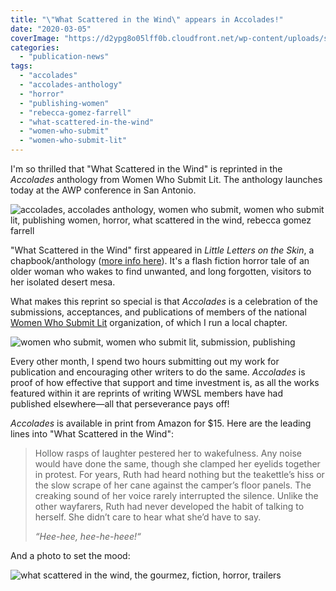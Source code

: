 ```yaml
---
title: "\"What Scattered in the Wind\" appears in Accolades!"
date: "2020-03-05"
coverImage: "https://d2ypg8o05lff0b.cloudfront.net/wp-content/uploads/sites/3/2020/03/05070057/accolades-690x1024.jpg"
categories:
  - "publication-news"
tags:
  - "accolades"
  - "accolades-anthology"
  - "horror"
  - "publishing-women"
  - "rebecca-gomez-farrell"
  - "what-scattered-in-the-wind"
  - "women-who-submit"
  - "women-who-submit-lit"
---
```


I'm so thrilled that "What Scattered in the Wind" is reprinted in the _Accolades_ anthology from Women Who Submit Lit. The anthology launches today at the AWP conference in San Antonio.

![accolades, accolades anthology, women who submit, women who submit lit, publishing women, horror, what scattered in the wind, rebecca gomez farrell](https://d2ypg8o05lff0b.cloudfront.net/wp-content/uploads/sites/3/2020/03/05070057/accolades-690x1024.jpg)

"What Scattered in the Wind" first appeared in _Little Letters on the Skin_, a chapbook/anthology ([more info here](https://rebeccagomezfarrell.com/fiction/what-scattered-in-the-wind/)). It's a flash fiction horror tale of an older woman who wakes to find unwanted, and long forgotten, visitors to her isolated desert mesa.

What makes this reprint so special is that _Accolades_ is a celebration of the submissions, acceptances, and publications of members of the national [Women Who Submit Lit](https://womenwhosubmitlit.org) organization, of which I run a local chapter.

![women who submit, women who submit lit, submission, publishing](https://d2ypg8o05lff0b.cloudfront.net/wp-content/uploads/sites/3/2020/03/05073208/WWS-FINAL-LOGO-500x462.jpg)

Every other month, I spend two hours submitting out my work for publication and encouraging other writers to do the same. _Accolades_ is proof of how effective that support and time investment is, as all the works featured within it are reprints of writing WWSL members have had published elsewhere—all that perseverance pays off!

_Accolades_ is available in print from Amazon for $15. Here are the leading lines into "What Scattered in the Wind":

> Hollow rasps of laughter pestered her to wakefulness. Any noise would have done the same, though she clamped her eyelids together in protest. For years, Ruth had heard nothing but the teakettle’s hiss or the slow scrape of her cane against the camper’s floor panels. The creaking sound of her voice rarely interrupted the silence. Unlike the other wayfarers, Ruth had never developed the habit of talking to herself. She didn’t care to hear what she’d have to say.
>
> _“Hee-hee, hee-he-heee!“_

And a photo to set the mood:

![what scattered in the wind, the gourmez, fiction, horror, trailers](https://d2ypg8o05lff0b.cloudfront.net/wp-content/uploads/sites/3/2017/07/ProsserWA-010-500x333.jpg)
